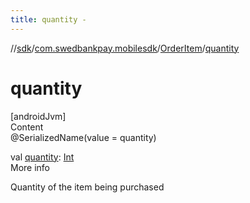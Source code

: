 ```yaml
---
title: quantity -
---
```

//[sdk](../../../index)/[com.swedbankpay.mobilesdk](../index)/[OrderItem](index)/[quantity](quantity)



# quantity  
[androidJvm]  
Content  
@SerializedName(value = quantity)  
  
val [quantity](quantity): [Int](https://kotlinlang.org/api/latest/jvm/stdlib/kotlin/-int/index.html)  
More info  


Quantity of the item being purchased

  



